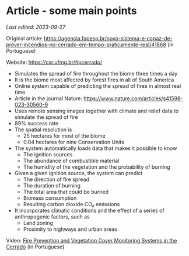 # Article - some main points

*Last edited: 2023-09-27*

Original article: <https://agencia.fapesp.br/novo-sistema-e-capaz-de-prever-incendios-no-cerrado-em-tempo-praticamente-real/41868> (in Portuguese)

Website: <https://csr.ufmg.br/fipcerrado/>

- Simulates the spread of fire throughout the biome three times a day
- It is the biome most affected by forest fires in all of South America
- Online system capable of predicting the spread of fires in almost real time
- Article in the journal Nature: https://www.nature.com/articles/s41598-023-30560-9
- Uses remote sensing images together with climate and relief data to simulate the spread of fire
- 89% success rate
- The spatial resolution is
     - 25 hectares for most of the biome
     - 0.04 hectares for nine Conservation Units
- The system automatically loads data that makes it possible to know
     - The ignition sources
     - The abundance of combustible material
     - The humidity of the vegetation and the probability of burning
- Given a given ignition source, the system can predict
     - The direction of fire spread
     - The duration of burning
     - The total area that could be burned
     - Biomass consumption
     - Resulting carbon dioxide CO₂ emissions
- It incorporates climatic conditions and the effect of a series of anthropogenic factors, such as
     - Land zoning
     - Proximity to highways and urban areas

Video: [Fire Prevention and Vegetation Cover Monitoring Systems in the Cerrado](https://youtu.be/pVQNkL0tO4Q) (in Portuguese)
